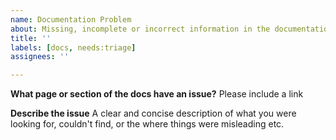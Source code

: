 ```yaml
---
name: Documentation Problem
about: Missing, incomplete or incorrect information in the documentation
title: ''
labels: [docs, needs:triage]
assignees: ''

---
```


**What page or section of the docs have an issue?**
Please include a link

**Describe the issue**
A clear and concise description of what you were looking for, couldn't find, or
the where things were misleading etc.

